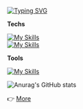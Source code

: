 [![Typing SVG](https://readme-typing-svg.demolab.com/?lines=Welcome+to+Sky's+GitHub)](https://git.io/typing-svg)

**Techs**

[![My Skills](https://skillicons.dev/icons?i=ts,js,html,css)](https://skillicons.dev)  
[![My Skills](https://skillicons.dev/icons?i=svelte,react,nextjs,vue,nuxtjs,jquery)](https://skillicons.dev)

**Tools**

[![My Skills](https://skillicons.dev/icons?i=github,notion,bitbucket,figma)](https://skillicons.dev)

![Anurag's GitHub stats](https://github-readme-stats.vercel.app/api?username=hckang80&show_icons=true&theme=transparent)

👉 [More](https://github.com/hckang80/RESUME#이력서-resume)
